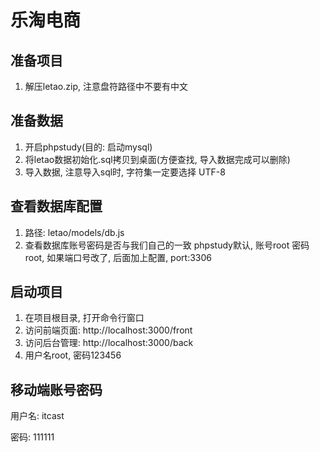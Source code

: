 # 乐淘电商
## 准备项目
1. 解压letao.zip, 注意盘符路径中不要有中文

## 准备数据
1. 开启phpstudy(目的: 启动mysql)
2. 将letao数据初始化.sql拷贝到桌面(方便查找, 导入数据完成可以删除)
3. 导入数据, 注意导入sql时, 字符集一定要选择 UTF-8

## 查看数据库配置
1. 路径: letao/models/db.js
2. 查看数据库账号密码是否与我们自己的一致
    phpstudy默认, 账号root 密码root,
    如果端口号改了, 后面加上配置, port:3306

## 启动项目
1. 在项目根目录, 打开命令行窗口
2. 访问前端页面: http://localhost:3000/front
3. 访问后台管理: http://localhost:3000/back
4. 用户名root, 密码123456




## 移动端账号密码

用户名: itcast

密码: 111111